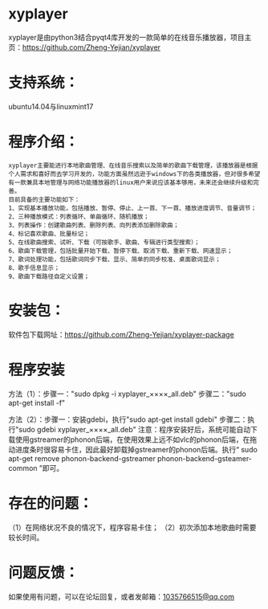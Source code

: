 xyplayer
================
xyplayer是由python3结合pyqt4库开发的一款简单的在线音乐播放器，项目主页：https://github.com/Zheng-Yejian/xyplayer


支持系统：
================
ubuntu14.04与linuxmint17


程序介绍：
================
    xyplayer主要能进行本地歌曲管理、在线音乐搜索以及简单的歌曲下载管理，该播放器是根据个人需求和喜好而去学习开发的，功能方面虽然远逊于windows下的各类播放器，但对很多希望有一款兼具本地管理与网络功能播放器的linux用户来说应该基本够用，未来还会继续升级和完善。
    目前具备的主要功能如下：
    1、实现基本播放功能，包括播放、暂停、停止、上一首、下一首、播放进度调节、音量调节；
    2、三种播放模式：列表循环、单曲循环、随机播放；
    3、列表操作：创建歌曲列表、删除列表、向列表添加删除歌曲；
    4、标记喜欢歌曲、批量标记；
    5、在线歌曲搜索、试听、下载（可按歌手、歌曲、专辑进行类型搜索）；
    6、歌曲下载管理，包括批量开始下载、暂停下载、取消下载、重新下载、网速显示；
    7、歌词处理功能，包括歌词同步下载、显示、简单的同步校准、桌面歌词显示；
    8、歌手信息显示；
    9、歌曲下载路径自定义设置；


安装包：
=================
软件包下载网址：https://github.com/Zheng-Yejian/xyplayer-package


程序安装
=================
方法（1）：步骤一："sudo dpkg -i xyplayer_××××_all.deb"
                        步骤二："sudo apt-get install -f"

方法（2）：步骤一：安装gdebi，执行"sudo apt-get install gdebi"
                        步骤二：执行"sudo gdebi xyplayer_××××_all.deb"
注意：程序安装好后，系统可能自动下载使用gstreamer的phonon后端，在使用效果上远不如vlc的phonon后端，在拖动进度条时很容易卡住，因此最好卸载掉gstreamer的phonon后端。执行“ sudo apt-get remove phonon-backend-gstreamer phonon-backend-gsteamer-common ”即可。


存在的问题：
=================
（1）在网络状况不良的情况下，程序容易卡住；
（2）初次添加本地歌曲时需要较长时间。


问题反馈：
=================
如果使用有问题，可以在论坛回复，或者发邮箱：1035766515@qq.com
